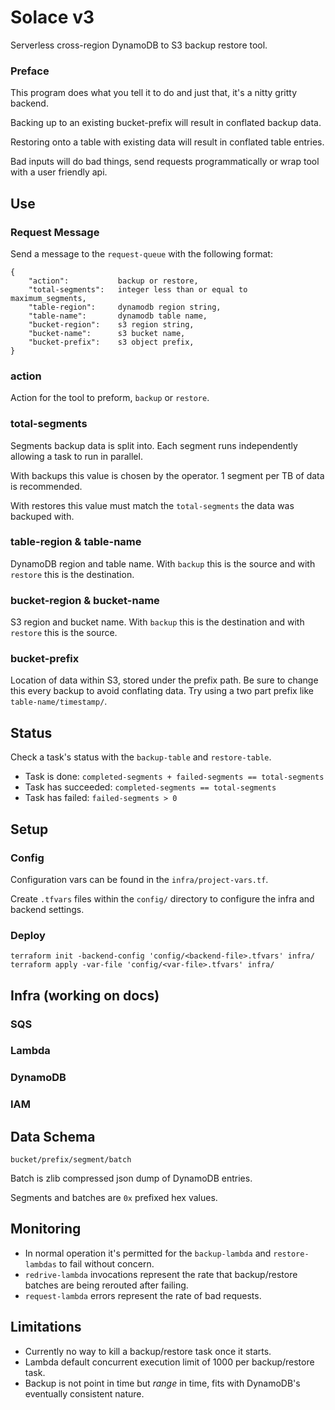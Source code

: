 # Solace v3
Serverless cross-region DynamoDB to S3 backup restore tool.

### Preface

This program does what you tell it to do and just that, it's a nitty gritty backend.

Backing up to an existing bucket-prefix will result in conflated backup data.

Restoring onto a table with existing data will result in conflated table entries.

Bad inputs will do bad things, send requests programmatically or wrap tool with a user friendly api.

## Use

### Request Message

Send a message to the `request-queue` with the following format:

```
{
    "action":           backup or restore,
    "total-segments":   integer less than or equal to maximum_segments,
    "table-region":     dynamodb region string,
    "table-name":       dynamodb table name,
    "bucket-region":    s3 region string,
    "bucket-name":      s3 bucket name,
    "bucket-prefix":    s3 object prefix,
}
```

### action

Action for the tool to preform, `backup` or `restore`.

### total-segments

Segments backup data is split into. Each segment runs independently allowing a task to run in parallel.

With backups this value is chosen by the operator. 1 segment per TB of data is recommended.

With restores this value must match the `total-segments` the data was backuped with.

### table-region & table-name

DynamoDB region and table name. With `backup` this is the source and with `restore` this is the destination.

### bucket-region & bucket-name

S3 region and bucket name. With `backup` this is the destination and with `restore` this is the source.

### bucket-prefix

Location of data within S3, stored under the prefix path. Be sure to change this every backup to avoid conflating data. Try using a two part prefix like `table-name/timestamp/`.


## Status

Check a task's status with the `backup-table` and `restore-table`.

* Task is done: `completed-segments + failed-segments == total-segments`
* Task has succeeded: `completed-segments == total-segments`
* Task has failed: `failed-segments > 0`

## Setup

### Config

Configuration vars can be found in the `infra/project-vars.tf`.

Create `.tfvars` files within the `config/` directory to configure the infra and backend settings.

### Deploy

```
terraform init -backend-config 'config/<backend-file>.tfvars' infra/
terraform apply -var-file 'config/<var-file>.tfvars' infra/
```

## Infra (working on docs)
### SQS
### Lambda
### DynamoDB
### IAM

## Data Schema

```
bucket/prefix/segment/batch
```

Batch is zlib compressed json dump of DynamoDB entries.

Segments and batches are `0x` prefixed hex values.

## Monitoring
- In normal operation it's permitted for the `backup-lambda` and `restore-lambdas` to fail without concern.
- `redrive-lambda` invocations represent the rate that backup/restore batches are being rerouted after failing.
- `request-lambda` errors represent the rate of bad requests.


## Limitations
- Currently no way to kill a backup/restore task once it starts.
- Lambda default concurrent execution limit of 1000 per backup/restore task.
- Backup is not point in time but _range_ in time, fits with DynamoDB's eventually consistent nature.
